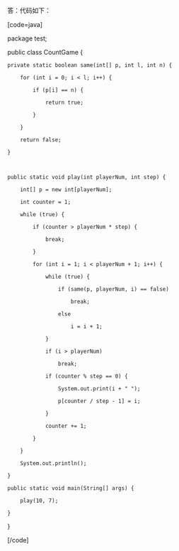 答：代码如下：
[code=java]
package test;
public class CountGame {
	private static boolean same(int[] p, int l, int n) {
		for (int i = 0; i < l; i++) {
			if (p[i] == n) {
				return true;
			}
		}
		return false;
	}

	public static void play(int playerNum, int step) {
		int[] p = new int[playerNum];
		int counter = 1;
		while (true) {
			if (counter > playerNum * step) {
				break;
			}
			for (int i = 1; i < playerNum + 1; i++) {
				while (true) {
					if (same(p, playerNum, i) == false)
						break;
					else
						i = i + 1;
				}
				if (i > playerNum)
					break;
				if (counter % step == 0) {
					System.out.print(i + " ");
					p[counter / step - 1] = i;
				}
				counter += 1;
			}
		}
		System.out.println();
	}
	public static void main(String[] args) {
		play(10, 7);
	}
}
[/code]